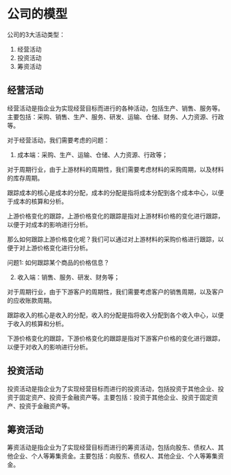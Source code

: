 # 公司的模型

公司的3大活动类型：

1. 经营活动
2. 投资活动
3. 筹资活动

## 经营活动

经营活动是指企业为实现经营目标而进行的各种活动，包括生产、销售、服务等。 主要包括：采购、销售、生产、服务、研发、运输、仓储、财务、人力资源、行政等。

对于经营活动，我们需要考虑的问题：

1. 成本端：采购、生产、运输、仓储、人力资源、行政等；

对于周期行业，由于上游材料的周期性，我们需要考虑材料的采购周期，以及材料的库存周期。

跟踪成本的核心是成本的分配，成本的分配是指将成本分配到各个成本中心，以便于成本的核算和分析。

上游价格变化的跟踪，上游价格变化的跟踪是指对上游材料价格的变化进行跟踪，以便于对成本的影响进行分析。

那么如何跟踪上游价格变化呢？我们可以通过对上游材料的采购价格进行跟踪，以便于对上游价格变化进行分析。

问题1: 如何跟踪某个商品的价格信息？

2. 收入端：销售、服务、研发、财务等；

对于周期行业，由于下游客户的周期性，我们需要考虑客户的销售周期，以及客户的应收账款周期。

跟踪收入的核心是收入的分配，收入的分配是指将收入分配到各个收入中心，以便于收入的核算和分析。

下游价格变化的跟踪，下游价格变化的跟踪是指对下游客户价格的变化进行跟踪，以便于对收入的影响进行分析。


## 投资活动

投资活动是指企业为了实现经营目标而进行的投资活动，包括投资于其他企业、投资于固定资产、投资于金融资产等。主要包括：投资于其他企业、投资于固定资产、投资于金融资产等。

## 筹资活动

筹资活动是指企业为了实现经营目标而进行的筹资活动，包括向股东、债权人、其他企业、个人等筹集资金。主要包括：向股东、债权人、其他企业、个人等筹集资金。
